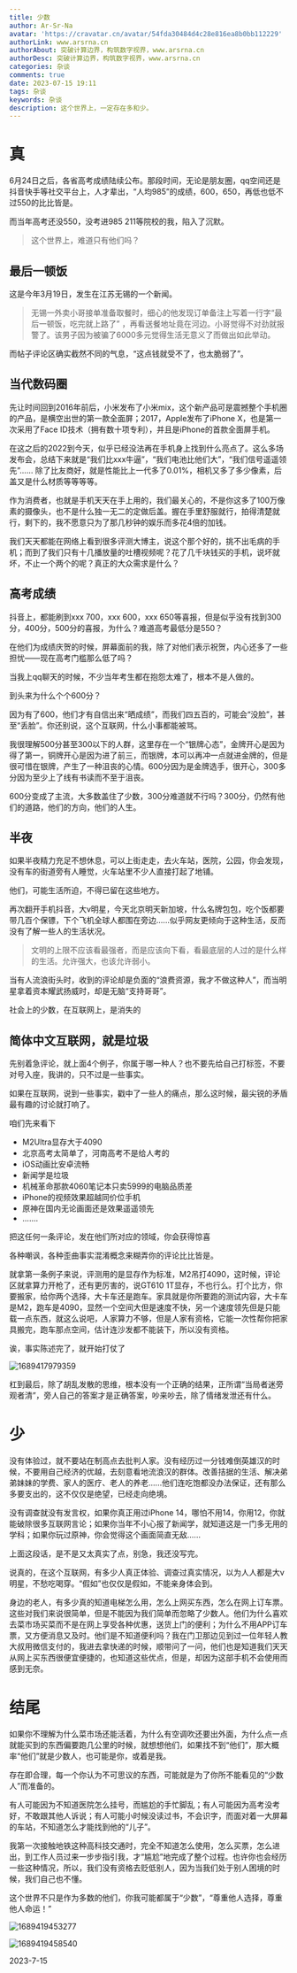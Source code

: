 ```yaml
---
title: 少数
author: Ar-Sr-Na
avatar: 'https://cravatar.cn/avatar/54fda30484d4c28e816ea8b0bb112229'
authorLink: www.arsrna.cn
authorAbout: 突破计算边界，构筑数字视界，www.arsrna.cn
authorDesc: 突破计算边界，构筑数字视界，www.arsrna.cn
categories: 杂谈
comments: true
date: 2023-07-15 19:11
tags: 杂谈
keywords: 杂谈
description: 这个世界上，一定存在多和少。
---
```


# 真

6月24日之后，各省高考成绩陆续公布。那段时间，无论是朋友圈，qq空间还是抖音快手等社交平台上，人才辈出，“人均985”的成绩，600，650，再低也低不过550的比比皆是。

而当年高考还没550，没考进985 211等院校的我，陷入了沉默。

> 这个世界上，难道只有他们吗？

## 最后一顿饭

这是今年3月19日，发生在江苏无锡的一个新闻。

> 无锡一外卖小哥接单准备取餐时，细心的他发现订单备注上写着一行字“最后一顿饭，吃完就上路了” ，再看送餐地址竟在河边。小哥觉得不对劲就报警了。该男子因为被骗了6000多元觉得生活无意义了而做出如此举动。

而帖子评论区确实截然不同的气息，“这点钱就受不了，也太脆弱了”。

## 当代数码圈

先让时间回到2016年前后，小米发布了小米mix，这个新产品可是震撼整个手机圈的产品，是横空出世的第一款全面屏；2017，Apple发布了iPhone X，也是第一次采用了Face ID技术（拥有数十项专利），并且是iPhone的首款全面屏手机。

在这之后的2022到今天，似乎已经没法再在手机身上找到什么亮点了。这么多场发布会，总结下来就是“我们比xxx牛逼”，“我们电池比他们大”，“我们信号遥遥领先”...... 除了比友商好，就是性能比上一代多了0.01%，相机又多了多少像素，后盖又是什么材质等等等等。

作为消费者，也就是手机天天在手上用的，我们最关心的，不是你这多了100万像素的摄像头，也不是什么独一无二的定做后盖。握在手里舒服就行，拍得清楚就行，剩下的，我不愿意只为了那几秒钟的娱乐而多花4倍的加钱。

我们天天都能在网络上看到很多评测大博主，说这个那个好的，挑不出毛病的手机；而到了我们只有十几播放量的吐槽视频呢？花了几千块钱买的手机，说坏就坏，不止一个两个的呢？真正的大众需求是什么？

## 高考成绩

抖音上，都能刷到xxx 700，xxx 600，xxx 650等喜报，但是似乎没有找到300分，400分，500分的喜报，为什么？难道高考最低分是550？

在他们为成绩庆贺的时候，屏幕面前的我，除了对他们表示祝贺，内心还多了一些担忧——现在高考门槛那么低了吗？

当我上qq聊天的时候，不少当年考生都在抱怨太难了，根本不是人做的。

到头来为什么个个600分？

因为有了600，他们才有自信出来“晒成绩”，而我们四五百的，可能会“没脸”，甚至“丢脸”。你还别说，这个互联网，什么小事都能被骂。

我很理解500分甚至300以下的人群，这里存在一个“银牌心态”，金牌开心是因为得了第一，铜牌开心是因为进了前三，而银牌，本可以再冲一点就进金牌的，但是很可惜在银牌，产生了一种沮丧的心情。600分因为是金牌选手，很开心，300多分因为至少上了线有书读而不至于沮丧。

600分变成了主流，大多数盖住了少数，300分难道就不行吗？300分，仍然有他们的道路，他们的方向，他们的人生。

## 半夜

如果半夜精力充足不想休息，可以上街走走，去火车站，医院，公园，你会发现，没有车的街道旁有人睡觉，火车站里不少人直接打起了地铺。

他们，可能生活所迫，不得已留在这些地方。

再次翻开手机抖音，大v明星，今天北京明天新加坡，什么名牌包包，吃个饭都要带几百个保镖，下个飞机全球人都围在旁边......似乎网友更倾向于这种生活，反而没有了解一些人的生活状况。

> 文明的上限不应该看最强者，而是应该向下看，看最底层的人过的是什么样的生活。允许强大，也该允许弱小。

当有人流浪街头时，收到的评论却是负面的“浪费资源，我才不做这种人”，而当明星拿着资本耀武扬威时，却是无脑“支持哥哥”。

社会上的少数，在互联网上，是消失的

## 简体中文互联网，就是垃圾

先别着急评论，就上面4个例子，你属于哪一种人？也不要先给自己打标签，不要对号入座，我讲的，只不过是一些事实。

如果在互联网，说到一些事实，戳中了一些人的痛点，那么这时候，最尖锐的矛盾最有趣的讨论就打响了。

咱们先来看下

- M2Ultra显存大于4090
- 北京高考太简单了，河南高考不是给人考的
- iOS动画比安卓流畅
- 新闻学是垃圾
- 机械革命那款4060笔记本只卖5999的电脑品质差
- iPhone的视频效果超越同价位手机
- 原神在国内无论画面还是效果遥遥领先
- .......

把这任何一条评论，发在他们所对应的领域，你会获得惊喜

各种嘲讽，各种歪曲事实混淆概念来糊弄你的评论比比皆是。

就拿第一条例子来说，评测用的是显存作为标准，M2吊打4090，这时候，评论区就拿算力开枪了，还有更厉害的，说GT610 1T显存，不也行么。打个比方，你要搬家，给你两个选择，大卡车还是跑车。家具就是你所要跑的测试内容，大卡车是M2，跑车是4090，显然一个空间大但是速度不快，另一个速度领先但是只能载一点东西，就这么说吧，人家算力不够，但是人家有资格，它能一次性帮你把家具搬完，跑车那点空间，估计连沙发都不能装下，所以没有资格。

诶，事实陈述完了，就开始打仗了

![1689417979359](image/少数/1689417979359.png)

杠到最后，除了胡乱发散的思维，根本没有一个正确的结果，正所谓“当局者迷旁观者清”，旁人自己的答案才是正确答案，吵来吵去，除了情绪发泄还有什么。

# 少

没有体验过，就不要站在制高点去批判人家。没有经历过一分钱难倒英雄汉的时候，不要用自己经济的优越，去刻意看地流浪汉的群体。改善拮据的生活、解决弟弟妹妹的学费、家人的医疗、老人的养老......他们连吃饱都没办法保证，还有那么多要支出的，这不仅仅是绝望，已经走向绝境。

没有调查就没有发言权，如果你真正用过iPhone 14，哪怕不用14，你用12，你就能破除很多互联网言论；如果你当年不小心报了新闻学，就知道这是一门多无用的学科；如果你玩过原神，你会觉得这个画面简直无敌......

上面这段话，是不是又太真实了点，别急，我还没写完。

说真的，在这个互联网，有多少人真正体验、调查过真实情况，以为人人都是大v明星，不愁吃喝穿。“假如”也仅仅是假如，不能亲身体会到。

身边的老人，有多少真的知道电梯怎么用，怎么上网买东西，怎么在网上订车票。这些对我们来说很简单，但是不能因为我们简单而忽略了少数人。他们为什么喜欢去菜市场买菜而不是在网上享受各种优惠，送货上门的便利；为什么不用APP订车票，又方便消息又及时。他们是不知道便利吗？我在门卫那边见到过一位年轻人教大叔用微信支付的，我进去拿快递的时候，顺带问了一问，他们也是知道我们天天从网上买东西很便宜便捷的，也知道这些优点，但是，却因为这部手机不会使用而感到无奈。

# 结尾

如果你不理解为什么菜市场还能活着，为什么有空调吹还要出外面，为什么点一点就能买到的东西偏要跑几公里的时候，就想想他们，如果找不到“他们”，那大概率“他们”就是少数人，也可能是你，或着是我。

存在即合理，每一个你认为不可思议的东西，可能就是为了你所不能看见的“少数人”而准备的。

有人可能因为不知道医院怎么挂号，而尴尬的手忙脚乱；有人可能因为高考没考好，不敢跟其他人诉说；有人可能小时候没读过书，不会识字，而面对着一大屏幕的车站，不知道怎么才能找到他的“儿子”。

我第一次接触地铁这种高科技交通时，完全不知道怎么使用，怎么买票，怎么进出，到工作人员过来一步步指引我，才“尴尬”地完成了整个过程。也许你也会经历一些这种情况，所以，我们没有资格去贬低别人，因为当我们处于别人困境的时候，我们自己也不懂。

这个世界不只是作为多数的他们，你我可能都属于“少数”，“尊重他人选择，尊重他人命运！”

![1689419453277](image/少数/1689419453277.png)

![1689419458540](image/少数/1689419458540.png)

2023-7-15